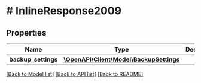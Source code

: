 # # InlineResponse2009

## Properties

Name | Type | Description | Notes
------------ | ------------- | ------------- | -------------
**backup_settings** | [**\OpenAPI\Client\Model\BackupSettings**](BackupSettings.md) |  | [optional]

[[Back to Model list]](../../README.md#models) [[Back to API list]](../../README.md#endpoints) [[Back to README]](../../README.md)
